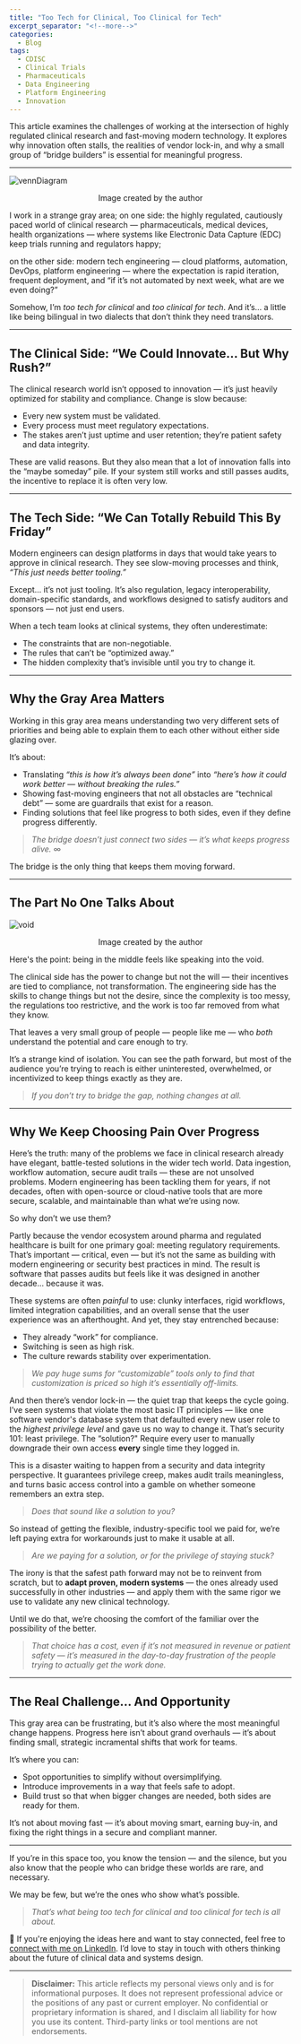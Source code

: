 ```yaml
---
title: "Too Tech for Clinical, Too Clinical for Tech"
excerpt_separator: "<!--more-->"
categories:
  - Blog
tags:
  - CDISC
  - Clinical Trials
  - Pharmaceuticals
  - Data Engineering
  - Platform Engineering
  - Innovation
---
```


<div class="notice--info">
  This article examines the challenges of working at the intersection of highly regulated clinical research and fast-moving modern technology. It explores why innovation often stalls, the realities of vendor lock-in, and why a small group of “bridge builders” is essential for meaningful progress.
</div>



---

<img src="/assets/images/vennDiagram.png" alt="vennDiagram" class="center-image" />

<p align="center">Image created by the author</p>

I work in a strange gray area; on one side: the highly regulated, cautiously paced world of clinical research — pharmaceuticals, medical devices, health organizations — where systems like Electronic Data Capture (EDC) keep trials running and regulators happy;

on the other side: modern tech engineering — cloud platforms, automation, DevOps, platform engineering — where the expectation is rapid iteration, frequent deployment, and “if it’s not automated by next week, what are we even doing?”

Somehow, I’m *too tech for clinical* and *too clinical for tech*. And it’s… a little like being bilingual in two dialects that don’t think they need translators.

---

## The Clinical Side: “We Could Innovate… But Why Rush?”
The clinical research world isn’t opposed to innovation — it’s just heavily optimized for stability and compliance. Change is slow because:  
- Every new system must be validated.  
- Every process must meet regulatory expectations.  
- The stakes aren’t just uptime and user retention; they’re patient safety and data integrity.  

These are valid reasons. But they also mean that a lot of innovation falls into the “maybe someday” pile. If your system still works and still passes audits, the incentive to replace it is often very low.

---

## The Tech Side: “We Can Totally Rebuild This By Friday”
Modern engineers can design platforms in days that would take years to approve in clinical research. They see slow-moving processes and think, *“This just needs better tooling.”*

Except… it’s not just tooling. It’s also regulation, legacy interoperability, domain-specific standards, and workflows designed to satisfy auditors and sponsors — not just end users.

When a tech team looks at clinical systems, they often underestimate:  
- The constraints that are non-negotiable.  
- The rules that can’t be “optimized away.”  
- The hidden complexity that’s invisible until you try to change it.  

---

## Why the Gray Area Matters
Working in this gray area means understanding two very different sets of priorities and being able to explain them to each other without either side glazing over.

It’s about:  
- Translating *“this is how it’s always been done”* into *“here’s how it could work better — without breaking the rules.”*  
- Showing fast-moving engineers that not all obstacles are “technical debt” — some are guardrails that exist for a reason.  
- Finding solutions that feel like progress to both sides, even if they define progress differently.  

> *The bridge doesn’t just connect two sides — it’s what keeps progress alive.* ∞  

The bridge is the only thing that keeps them moving forward.

---

## The Part No One Talks About

<img src="/assets/images/void.png" alt="void" class="center-image" />

<p align="center">Image created by the author</p>

Here's the point: being in the middle feels like speaking into the void.  

The clinical side has the power to change but not the will — their incentives are tied to compliance, not transformation. The engineering side has the skills to change things but not the desire, since the complexity is too messy, the regulations too restrictive, and the work is too far removed from what they know.  

That leaves a very small group of people — people like me — who *both* understand the potential and care enough to try.  

It’s a strange kind of isolation. You can see the path forward, but most of the audience you’re trying to reach is either uninterested, overwhelmed, or incentivized to keep things exactly as they are.  

> *If you don’t try to bridge the gap, nothing changes at all.*

---

## Why We Keep Choosing Pain Over Progress
Here’s the truth: many of the problems we face in clinical research already have elegant, battle-tested solutions in the wider tech world. Data ingestion, workflow automation, secure audit trails — these are not unsolved problems. Modern engineering has been tackling them for years, if not decades, often with open-source or cloud-native tools that are more secure, scalable, and maintainable than what we’re using now.  

So why don’t we use them?  

Partly because the vendor ecosystem around pharma and regulated healthcare is built for one primary goal: meeting regulatory requirements. That’s important — critical, even — but it’s not the same as building with modern engineering or security best practices in mind. The result is software that passes audits but feels like it was designed in another decade… because it was.  

These systems are often *painful* to use: clunky interfaces, rigid workflows, limited integration capabilities, and an overall sense that the user experience was an afterthought. And yet, they stay entrenched because:  
- They already “work” for compliance.  
- Switching is seen as high risk.  
- The culture rewards stability over experimentation.  

> *We pay huge sums for “customizable” tools only to find that customization is priced so high it’s essentially off-limits.*  

And then there’s vendor lock-in — the quiet trap that keeps the cycle going. I’ve seen systems that violate the most basic IT principles — like one software vendor's database system that defaulted every new user role to the *highest privilege level* and gave us no way to change it. That’s security 101: least privilege. The “solution?" Require every user to manually downgrade their own access **every** single time they logged in.  

This is a disaster waiting to happen from a security and data integrity perspective. It guarantees privilege creep, makes audit trails meaningless, and turns basic access control into a gamble on whether someone remembers an extra step.  

> *Does that sound like a solution to you?*  

So instead of getting the flexible, industry-specific tool we paid for, we’re left paying extra for workarounds just to make it usable at all.  

> *Are we paying for a solution, or for the privilege of staying stuck?*  

The irony is that the safest path forward may not be to reinvent from scratch, but to **adapt proven, modern systems** — the ones already used successfully in other industries — and apply them with the same rigor we use to validate any new clinical technology.  

Until we do that, we’re choosing the comfort of the familiar over the possibility of the better.  

> *That choice has a cost, even if it’s not measured in revenue or patient safety — it’s measured in the day-to-day frustration of the people trying to actually get the work done.*

---

## The Real Challenge... And Opportunity
This gray area can be frustrating, but it’s also where the most meaningful change happens. Progress here isn’t about grand overhauls — it’s about finding small, strategic incramental shifts that work for teams.

It’s where you can:  
- Spot opportunities to simplify without oversimplifying.  
- Introduce improvements in a way that feels safe to adopt.  
- Build trust so that when bigger changes are needed, both sides are ready for them.  

It’s not about moving fast — it’s about moving smart, earning buy-in, and fixing the right things in a secure and compliant manner.

---

If you’re in this space too, you know the tension — and the silence, but you also know that the people who can bridge these worlds are rare, and necessary.  

We may be few, but we’re the ones who show what’s possible.  

> *That’s what being too tech for clinical and too clinical for tech is all about.*

💬 If you're enjoying the ideas here and want to stay connected, feel free to [connect with me on LinkedIn](https://www.linkedin.com/in/mlogan914/). I’d love to stay in touch with others thinking about the future of clinical data and systems design.

---

> **Disclaimer:** This article reflects my personal views only and is for informational purposes. It does not represent professional advice or the positions of any past or current employer. No confidential or proprietary information is shared, and I disclaim all liability for how you use its content. Third-party links or tool mentions are not endorsements.